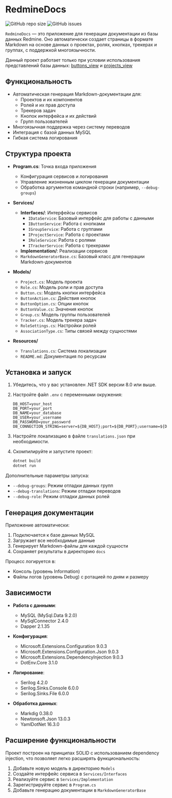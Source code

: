 # RedmineDocs

![GitHub repo size](https://img.shields.io/github/repo-size/amats6655/RedmineDocs) ![GitHub issues](https://img.shields.io/github/issues/amats6655/RedmineDocs)

`RedmineDocs` — это приложение для генерации документации из базы данных Redmine. Оно автоматически создает страницы в формате Markdown на основе данных о проектах, ролях, кнопках, трекерах и группах, с поддержкой многоязычности.

Данный проект работает только при условии использования представлений базы данных: [buttons_view](SQL_Views/buttons_view.sql) и [projects_view](SQL_Views/projects_view.sql)

## Функциональность

- Автоматическая генерация Markdown-документации для:
  - Проектов и их компонентов
  - Ролей и их прав доступа
  - Трекеров задач
  - Кнопок интерфейса и их действий
  - Групп пользователей
- Многоязычная поддержка через систему переводов
- Интеграция с базой данных MySQL
- Гибкая система логирования

## Структура проекта

- **Program.cs**: Точка входа приложения
  - Конфигурация сервисов и логирования
  - Управление жизненным циклом генерации документации
  - Обработка аргументов командной строки (например, `--debug-groups`)

- **Services/**
  - **Interfaces/**: Интерфейсы сервисов
    - `IDataService`: Базовый интерфейс для работы с данными
    - `IButtonService`: Работа с кнопками
    - `IGroupService`: Работа с группами
    - `IProjectService`: Работа с проектами
    - `IRoleService`: Работа с ролями
    - `ITrackerService`: Работа с трекерами
  - **Implementation/**: Реализации сервисов
  - `MarkdownGeneratorBase.cs`: Базовый класс для генерации Markdown-документов

- **Models/**
  - `Project.cs`: Модель проекта
  - `Role.cs`: Модель роли и прав доступа
  - `Button.cs`: Модель кнопки интерфейса
  - `ButtonAction.cs`: Действия кнопок
  - `ButtonOption.cs`: Опции кнопок
  - `ButtonValue.cs`: Значения кнопок
  - `Group.cs`: Модель группы пользователей
  - `Tracker.cs`: Модель трекера задач
  - `RoleSettings.cs`: Настройки ролей
  - `AssociationType.cs`: Типы связей между сущностями

- **Resources/**
  - `Translations.cs`: Система локализации
  - `README.md`: Документация по ресурсам

## Установка и запуск

1. Убедитесь, что у вас установлен .NET SDK версии 8.0 или выше.

2. Настройте файл `.env` с переменными окружения:
   ```env
   DB_HOST=your_host
   DB_PORT=your_port
   DB_NAME=your_database
   DB_USER=your_username
   DB_PASSWORD=your_password
   DB_CONNECTION_STRING=server=${DB_HOST};port=${DB_PORT};username=${DB_USERNAME};password=${DB_PASSWORD};database=${DB_DATABASE}
   ```

3. Настройте локализацию в файле `translations.json` при необходимости.

4. Скомпилируйте и запустите проект:
   ```bash
   dotnet build
   dotnet run
   ```

Дополнительные параметры запуска:
- `--debug-groups`: Режим отладки данных групп
- `--debug-translations`: Режим отладки переводов
- `--debug-role`: Режим отладки данных ролей

## Генерация документации

Приложение автоматически:
1. Подключается к базе данных MySQL
2. Загружает все необходимые данные
3. Генерирует Markdown-файлы для каждой сущности
4. Сохраняет результаты в директорию `docs`

Процесс логируется в:
- Консоль (уровень Information)
- Файлы логов (уровень Debug) с ротацией по дням и размеру

## Зависимости

- **Работа с данными**:
  - MySQL (MySql.Data 9.2.0)
  - MySqlConnector 2.4.0
  - Dapper 2.1.35

- **Конфигурация**:
  - Microsoft.Extensions.Configuration 9.0.3
  - Microsoft.Extensions.Configuration.Json 9.0.3
  - Microsoft.Extensions.DependencyInjection 9.0.3
  - DotEnv.Core 3.1.0

- **Логирование**:
  - Serilog 4.2.0
  - Serilog.Sinks.Console 6.0.0
  - Serilog.Sinks.File 6.0.0

- **Обработка данных**:
  - Markdig 0.38.0
  - Newtonsoft.Json 13.0.3
  - YamlDotNet 16.3.0

## Расширение функциональности

Проект построен на принципах SOLID с использованием dependency injection, что позволяет легко расширять функциональность:

1. Добавьте новую модель в директорию `Models`
2. Создайте интерфейс сервиса в `Services/Interfaces`
3. Реализуйте сервис в `Services/Implementation`
4. Зарегистрируйте сервис в `Program.cs`
5. Добавьте генерацию документации в `MarkdownGeneratorBase`
